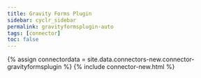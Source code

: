 ```yaml
---
title: Gravity Forms Plugin
sidebar: cyclr_sidebar
permalink: gravityformsplugin-auto
tags: [connector]
toc: false
---
```

{% assign connectordata = site.data.connectors-new.connector-gravityformsplugin %}
{% include connector-new.html %}	
